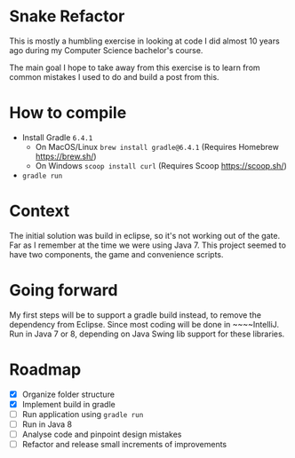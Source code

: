 # Snake Refactor

This is mostly a humbling exercise in looking at code I did almost 10 years ago during my Computer Science bachelor's course.

The main goal I hope to take away from this exercise is to learn from common mistakes I used to do and build a post from this.

# How to compile

* Install Gradle `6.4.1`
    * On MacOS/Linux `brew install gradle@6.4.1` (Requires Homebrew https://brew.sh/)
    * On Windows `scoop install curl` (Requires Scoop https://scoop.sh/)
* `gradle run`

# Context

The initial solution was build in eclipse, so it's not working out of the gate.
Far as I remember at the time we were using Java 7.
This project seemed to have two components, the game and convenience scripts.

# Going forward

My first steps will be to support a gradle build instead, to remove the dependency from Eclipse.
Since most coding will be done in ~~~~IntelliJ. 
Run in Java 7 or 8, depending on Java Swing lib support for these libraries.

# Roadmap

* [x] Organize folder structure
* [x] Implement build in gradle
* [ ] Run application using `gradle run`
* [ ] Run in Java 8
* [ ] Analyse code and pinpoint design mistakes
* [ ] Refactor and release small increments of improvements